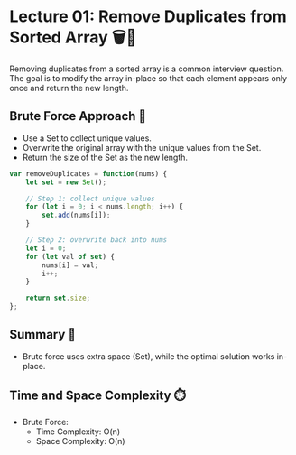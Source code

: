 # Lecture 01: Remove Duplicates from Sorted Array 🗑️🔢

Removing duplicates from a sorted array is a common interview question. The goal is to modify the array in-place so that each element appears only once and return the new length.

## Brute Force Approach 🐢

- Use a Set to collect unique values.
- Overwrite the original array with the unique values from the Set.
- Return the size of the Set as the new length.

```javascript
var removeDuplicates = function(nums) {
    let set = new Set();

    // Step 1: collect unique values
    for (let i = 0; i < nums.length; i++) {
        set.add(nums[i]);
    }

    // Step 2: overwrite back into nums
    let i = 0;
    for (let val of set) {
        nums[i] = val;
        i++;
    }

    return set.size;
};
```

## Summary 🎉

- Brute force uses extra space (Set), while the optimal solution works in-place.


## Time and Space Complexity ⏱️

- Brute Force:
  - Time Complexity: O(n)
  - Space Complexity: O(n)

